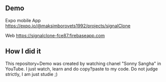 ## Demo
Expo mobile App
https://expo.io/@maksimborovets1992/projects/signalClone

Web 
https://signalclone-fce87.firebaseapp.com

## How I did it

This repository+Demo was created by watching chanel "Sonny Sangha" in YouTube. I just watch, learn and do copy?paste to my code. Do not judge strictly, I am just studie ;)
